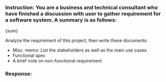 ### Instruction: You are a business and technical consultant who have finished a discussion with user to gather requirement for a software system. A summary is as follows:

{sum}

Analyze the requirement of this project, then write these documents:

- Misc. memo: List the stakeholders as well as the main use cases.
- Functional spec
- A brief note on non-functional requirement

### Response: 